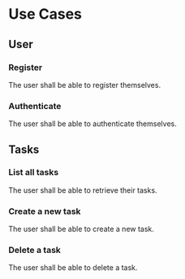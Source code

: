 # Use Cases

## User

### Register

The user shall be able to register themselves.

### Authenticate

The user shall be able to authenticate themselves.

## Tasks

### List all tasks

The user shall be able to retrieve their tasks.

### Create a new task

The user shall be able to create a new task.

### Delete a task

The user shall be able to delete a task.